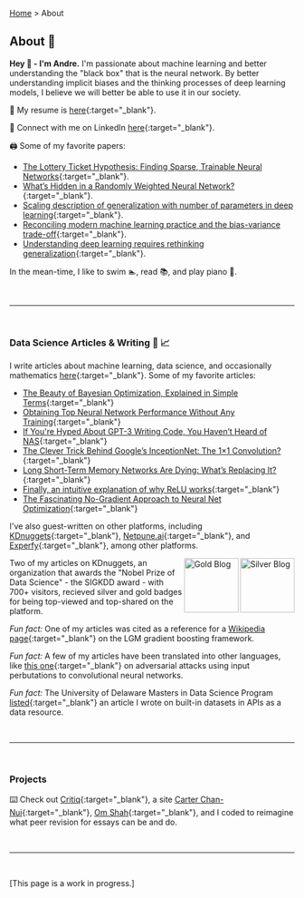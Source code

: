 [Home](https://andre-ye.github.io/) > About

## About 🤙

**Hey 👋 - I'm Andre.** I'm passionate about machine learning and better understanding the "black box" that is the neural network. By better understanding implicit biases and the thinking processes of deep learning models, I believe we will better be able to use it in our society.

📑 My resume is [here](https://andre-ye.github.io/scripts/andre-ye-resume.pdf){:target="_blank"}.

🔗 Connect with me on LinkedIn [here](https://linkedin.com/in/andre-ye){:target="_blank"}.

🖨️ Some of my favorite papers:
- [The Lottery Ticket Hypothesis: Finding Sparse, Trainable Neural Networks](https://arxiv.org/abs/1803.03635v1){:target="_blank"}.
- [What’s Hidden in a Randomly Weighted Neural Network?](https://arxiv.org/pdf/1911.13299.pdf){:target="_blank"}.
- [Scaling description of generalization with number of parameters in deep learning](https://arxiv.org/pdf/1901.01608.pdf){:target="_blank"}.
- [Reconciling modern machine learning practice and the bias-variance trade-off](https://arxiv.org/pdf/1812.11118.pdf){:target="_blank"}.
- [Understanding deep learning requires rethinking generalization](https://arxiv.org/abs/1611.03530){:target="_blank"}.

In the mean-time, I like to swim 🏊‍, read 📚, and play piano 🎹.

<br>

---

<br>

### Data Science Articles & Writing 📰 📈
I write articles about machine learning, data science, and occasionally mathematics [here](https://andre-ye.medium.com/){:target="_blank"}. Some of my favorite articles:
- [The Beauty of Bayesian Optimization, Explained in Simple Terms](https://towardsdatascience.com/the-beauty-of-bayesian-optimization-explained-in-simple-terms-81f3ee13b10f){:target="_blank"}
- [Obtaining Top Neural Network Performance Without Any Training](https://medium.com/analytics-vidhya/obtaining-top-neural-network-performance-without-any-training-5af0af464c59){:target="_blank"}
- [If You're Hyped About GPT-3 Writing Code, You Haven’t Heard of NAS](https://towardsdatascience.com/if-youre-hyped-about-gpt-3-writing-code-you-haven-t-heard-of-nas-19c8c30fcc8a){:target="_blank"}
- [The Clever Trick Behind Google’s InceptionNet: The 1×1 Convolution?](https://towardsdatascience.com/the-clever-trick-behind-googles-inception-the-1-1-convolution-58815b20113){:target="_blank"}
- [Long Short-Term Memory Networks Are Dying: What’s Replacing It?](https://towardsdatascience.com/long-short-term-memory-networks-are-dying-whats-replacing-it-5ff3a99399fe){:target="_blank"}
- [Finally, an intuitive explanation of why ReLU works](https://towardsdatascience.com/if-rectified-linear-units-are-linear-how-do-they-add-nonlinearity-40247d3e4792){:target="_blank"}
- [The Fascinating No-Gradient Approach to Neural Net Optimization](https://towardsdatascience.com/the-fascinating-no-gradient-approach-to-neural-net-optimization-abb287f88c97){:target="_blank"}

I've also guest-written on other platforms, including [KDnuggets](https://www.kdnuggets.com/2021/01/ultimate-scikit-learn-machine-learning-cheatsheet.html){:target="_blank"}, [Netpune.ai](https://neptune.ai/blog/author/andre-ye){:target="_blank"}, and [Experfy](https://www.experfy.com/blog/author/andre-ye/){:target="_blank"}, among other platforms.


<a href="https://www.kdnuggets.com/2020/12/top-stories-2020-nov.html"><img src="https://www.kdnuggets.com/images/tkb-2011-s.png" width=96 alt="Silver Blog" align="right"></a><a href="https://www.kdnuggets.com/2021/02/top-news-week-0125-0131.html"><img src="https://www.kdnuggets.com/images/tkb-2101-g.png" width=96 alt="Gold Blog" align="right"></a>
Two of my articles on KDnuggets, an organization that awards the "Nobel Prize of Data Science" - the SIGKDD award - with 700+ visitors, recieved silver and gold badges for being top-viewed and top-shared on the platform.

*Fun fact:* One of my articles was cited as a reference for a [Wikipedia page](https://en.wikipedia.org/wiki/LightGBM){:target="_blank"} on the LGM gradient boosting framework.

*Fun fact:* A few of my articles have been translated into other languages, like [this one](https://www.infoq.cn/article/qUhqVdHxC0uxPFyDbt7h){:target="_blank"} on adversarial attacks using input perbutations to convolutional neural networks.

*Fun fact:* The University of Delaware Masters in Data Science Program [listed](https://www.msds.udel.edu/resources/data-resources/){:target="_blank"} an article I wrote on built-in datasets in APIs as a data resource.

<br>

---

<br>

### Projects

⌨️ Check out [Critiq](https://critiq.tech){:target="_blank"}, a site [Carter Chan-Nui](https://www.linkedin.com/in/carterchannui/){:target="_blank"}, [Om Shah](https://www.linkedin.com/in/om-shah-5a0b571ab/){:target="_blank"}, and I coded to reimagine what peer revision for essays can be and do.



<br>

---

<br>

[This page is a work in progress.]

